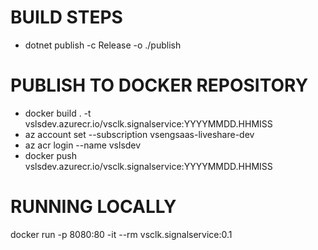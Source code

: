 # BUILD STEPS
- dotnet publish -c Release -o ./publish

# PUBLISH TO DOCKER REPOSITORY
- docker build . -t vslsdev.azurecr.io/vsclk.signalservice:YYYYMMDD.HHMISS
- az account set --subscription vsengsaas-liveshare-dev
- az acr login --name vslsdev
- docker push vslsdev.azurecr.io/vsclk.signalservice:YYYYMMDD.HHMISS

# RUNNING LOCALLY
docker run -p 8080:80 -it --rm vsclk.signalservice:0.1
